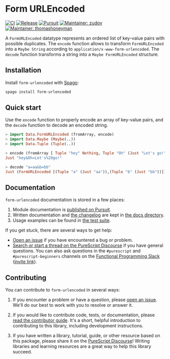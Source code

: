 # Form URLEncoded

[![CI](https://github.com/purescript-contrib/purescript-form-urlencoded/workflows/CI/badge.svg?branch=main)](https://github.com/purescript-contrib/purescript-form-urlencoded/actions?query=workflow%3ACI+branch%3Amain)
[![Release](http://img.shields.io/github/release/purescript-contrib/purescript-form-urlencoded.svg)](https://github.com/purescript-contrib/purescript-form-urlencoded/releases)
[![Pursuit](http://pursuit.purescript.org/packages/purescript-form-urlencoded/badge)](http://pursuit.purescript.org/packages/purescript-form-urlencoded)
[![Maintainer: zudov](https://img.shields.io/badge/maintainer-zudov-teal.svg)](http://github.com/zudov)
[![Maintainer: thomashoneyman](https://img.shields.io/badge/maintainer-thomashoneyman-teal.svg)](http://github.com/thomashoneyman)

A `FormURLEncoded` datatype represents an ordered list of key-value pairs with possible duplicates. The `encode` function allows to transform `FormURLEncoded` into a `Maybe String` according to `application/x-www-form-urlencoded`. The `decode` function transforms a string into a `Maybe FormURLEncoded` structure.

## Installation

Install `form-urlencoded` with [Spago](https://github.com/purescript/spago):

```sh
spago install form-urlencoded
```

## Quick start

Use the `encode` function to properly encode an array of key-value pairs, and the `decode` function to decode an encoded string.

```purs
> import Data.FormURLEncoded (fromArray, encode)
> import Data.Maybe (Maybe(..))
> import Data.Tuple (Tuple(..))

> encode (fromArray [ Tuple "hey" Nothing, Tuple "Oh" (Just "Let's go!") ])
Just "hey&Oh=Let's%20go!"

> decode "a=aa&b=bb"
Just (FormURLEncoded [(Tuple "a" (Just "aa")),(Tuple "b" (Just "bb"))])
```

## Documentation

`form-urlencoded` documentation is stored in a few places:

1. Module documentation is [published on Pursuit](https://pursuit.purescript.org/packages/purescript-form-urlencoded).
2. Written documentation and [the changelog](./docs/CHANGELOG.md) are kept in [the docs directory](./docs).
3. Usage examples can be found in [the test suite](./test).

If you get stuck, there are several ways to get help:

- [Open an issue](https://github.com/purescript-contrib/purescript-form-urlencoded/issues) if you have encountered a bug or problem.
- [Search or start a thread on the PureScript Discourse](https://discourse.purescript.org) if you have general questions. You can also ask questions in the `#purescript` and `#purescript-beginners` channels on the [Functional Programming Slack](https://functionalprogramming.slack.com) ([invite link](https://fpchat-invite.herokuapp.com/)).

## Contributing

You can contribute to `form-urlencoded` in several ways:

1. If you encounter a problem or have a question, please [open an issue](https://github.com/purescript-contrib/purescript-form-urlencoded/issues). We'll do our best to work with you to resolve or answer it.

2. If you would like to contribute code, tests, or documentation, please [read the contributor guide](./.github/CONTRIBUTING.md). It's a short, helpful introduction to contributing to this library, including development instructions.

3. If you have written a library, tutorial, guide, or other resource based on this package, please share it on the [PureScript Discourse](https://discourse.purescript.org)! Writing libraries and learning resources are a great way to help this library succeed.
